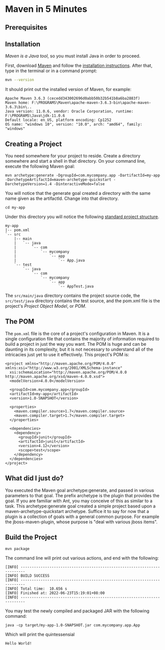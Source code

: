 # Maven in 5 Minutes

## Prerequisites

## Installation

*Maven is a Java tool*, so you must install Java in order to proceed.

First, download [Maven](https://maven.apache.org/download.html) and follow the [installation instructions](https://maven.apache.org/install.html). After that, type in the terminal or in a command prompt:

```sh
mvn --version
```

It should print out the installed version of Maven, for example:

```
Apache Maven 3.6.3 (cecedd343002696d0abb50b32b541b8a6ba2883f)
Maven home: F:\PROGRAMS\Maven\apache-maven-3.6.3-bin\apache-maven-3.6.3\bin\..
Java version: 11.0.6, vendor: Oracle Corporation, runtime: F:\PROGRAMS\Java\jdk-11.0.6
Default locale: en_US, platform encoding: Cp1252
OS name: "windows 10", version: "10.0", arch: "amd64", family: "windows"
```

## Creating a Project

You need somewhere for your project to reside. Create a directory somewhere and start a shell in that directory. On your command line, execute the following Maven goal:

```
mvn archetype:generate -DgroupId=com.mycompany.app -DartifactId=my-app -DarchetypeArtifactId=maven-archetype-quickstart -DarchetypeVersion=1.4 -DinteractiveMode=false
```

You will notice that the generate goal created a directory with the same name given as the artifactId. Change into that directory.

```
cd my-app
```

Under this directory you will notice the following [standard project structure](https://maven.apache.org/guides/introduction/introduction-to-the-standard-directory-layout.html).

```
my-app
|-- pom.xml
`-- src
    |-- main
    |   `-- java
    |       `-- com
    |           `-- mycompany
    |               `-- app
    |                   `-- App.java
    `-- test
        `-- java
            `-- com
                `-- mycompany
                    `-- app
                        `-- AppTest.java
```

The `src/main/java` directory contains the project source code, the `src/test/java` directory contains the test source, and the pom.xml file is the project's *Project Object Model*, or *POM*.

## The POM

The `pom.xml` file is the core of a project's configuration in Maven. It is a single configuration file that contains the majority of information required to build a project in just the way you want. The POM is huge and can be daunting in its complexity, but it is not necessary to understand all of the intricacies just yet to use it effectively. This project's POM is:

```
<project xmlns="http://maven.apache.org/POM/4.0.0" xmlns:xsi="http://www.w3.org/2001/XMLSchema-instance"
  xsi:schemaLocation="http://maven.apache.org/POM/4.0.0 http://maven.apache.org/xsd/maven-4.0.0.xsd">
  <modelVersion>4.0.0</modelVersion>
 
  <groupId>com.mycompany.app</groupId>
  <artifactId>my-app</artifactId>
  <version>1.0-SNAPSHOT</version>
 
  <properties>
    <maven.compiler.source>1.7</maven.compiler.source>
    <maven.compiler.target>1.7</maven.compiler.target>
  </properties>
 
  <dependencies>
    <dependency>
      <groupId>junit</groupId>
      <artifactId>junit</artifactId>
      <version>4.12</version>
      <scope>test</scope>
    </dependency>
  </dependencies>
</project>
```

## What did I just do?
You executed the Maven goal archetype:generate, and passed in various parameters to that goal. The prefix archetype is the plugin that provides the goal. If you are familiar with Ant, you may conceive of this as similar to a task. This archetype:generate goal created a simple project based upon a maven-archetype-quickstart archetype. Suffice it to say for now that a plugin is a collection of goals with a general common purpose. For example the jboss-maven-plugin, whose purpose is "deal with various jboss items".

## Build the Project

```
mvn package
```

The command line will print out various actions, and end with the following:

```
[INFO] ------------------------------------------------------------------------
[INFO] BUILD SUCCESS
[INFO] ------------------------------------------------------------------------
[INFO] Total time:  10.656 s
[INFO] Finished at: 2022-06-23T15:19:01+08:00
[INFO] ------------------------------------------------------------------------
```

You may test the newly compiled and packaged JAR with the following command:

```
java -cp target/my-app-1.0-SNAPSHOT.jar com.mycompany.app.App
```

Which will print the quintessensial

```
Hello World!
```